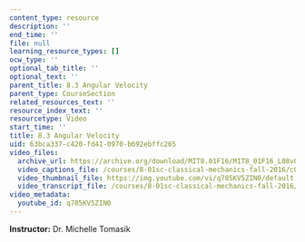 ```yaml
---
content_type: resource
description: ''
end_time: ''
file: null
learning_resource_types: []
ocw_type: ''
optional_tab_title: ''
optional_text: ''
parent_title: 8.3 Angular Velocity
parent_type: CourseSection
related_resources_text: ''
resource_index_text: ''
resourcetype: Video
start_time: ''
title: 8.3 Angular Velocity
uid: 63bca337-c420-fd41-0970-b692ebffc265
video_files:
  archive_url: https://archive.org/download/MIT8.01F16/MIT8_01F16_L08v03_360p.mp4
  video_captions_file: /courses/8-01sc-classical-mechanics-fall-2016/c022db6f0ebc5471b627c77f88fb0bb6_q785KV5ZIN0.vtt
  video_thumbnail_file: https://img.youtube.com/vi/q785KV5ZIN0/default.jpg
  video_transcript_file: /courses/8-01sc-classical-mechanics-fall-2016/d237dc352aa70b53a03f98ee7b1f5167_q785KV5ZIN0.pdf
video_metadata:
  youtube_id: q785KV5ZIN0
---
```


**Instructor:** Dr. Michelle Tomasik



